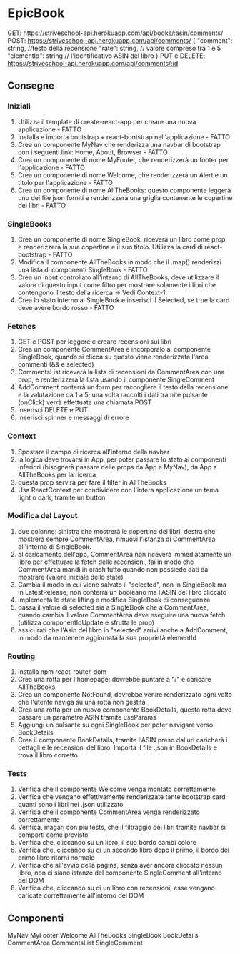 # EpicBook

GET: <https://striveschool-api.herokuapp.com/api/books/:asin/comments/>
POST: <https://striveschool-api.herokuapp.com/api/comments/>
    {
        "comment": string, //testo della recensione
        "rate": string, // valore compreso tra 1 e 5
        "elementId": string // l'identificativo ASIN del libro
    }
PUT e DELETE: <https://striveschool-api.herokuapp.com/api/comments/:id>

## Consegne

### Iniziali

1. Utilizza il template di create-react-app per creare una nuova applicazione - FATTO
2. Installa e importa bootstrap + react-bootstrap nell'applicazione - FATTO
3. Crea un componente MyNav che renderizza una navbar di bootstrap con i seguenti link: Home, About, Browser - FATTO
4. Crea un componente di nome MyFooter, che renderizzerà un footer per l'applicazione - FATTO
5. Crea un componente di nome Welcome, che renderizzerà un Alert e un titolo per l'applicazione - FATTO
6. Crea un componente di nome AllTheBooks: questo componente leggerà uno dei file json forniti e renderizzerà una griglia contenente le copertine dei libri - FATTO

### SingleBooks

1. Crea un componente di nome SingleBook, riceverà un libro come prop, e renderizzerà la sua copertina e il suo titolo. Utilizza la card di react-bootstrap - FATTO
2. Modifica il componente AllTheBooks  in modo che il .map() renderizzi una lista di componenti SingleBook - FATTO
3. Crea un input controllato all'interno di AllTheBooks, deve utilizzare il valore di questo input come filtro per mostrare solamente i libri che contengono il testo della ricerca -> Vedi Context-1.
4. Crea lo stato interno al SingleBook e inserisci il Selected, se true la card deve avere bordo rosso - FATTO

### Fetches

1. GET e POST per leggere e creare recensioni sui libri
2. Crea un componente CommentArea e incorporalo al componente SingleBook, quando si clicca su questo viene renderizzata l'area commenti (&& e selected)
3. CommentsList riceverà la lista di recensioni da CommentArea con una prop, e renderizzerà la lista usando il componente SingleComment
4. AddComment conterrà un form per raccogliere il testo della recensione e la valutazione da 1 a 5; una volta raccolti i dati tramite pulsante (onClick) verrà effettuata una chiamata POST
5. Inserisci DELETE e PUT
6. Inserisci spinner e messaggi di errore

### Context

1. Spostare il campo di ricerca all'interno della navbar
2. la logica deve trovarsi in App, per poter passare lo stato ai componenti inferiori (bisognerà passare delle props da App a MyNav), da App a AllTheBooks per la ricerca
3. questa prop servirà per fare il filter in AllTheBooks
4. Usa ReactContext per condividere con l'intera applicazione un tema light o dark, tramite un button

### Modifica del Layout

1. due colonne: sinistra che mostrerà le copertine dei libri, destra che mostrerà sempre CommentArea, rimuovi l'istanza di CommentArea all'interno di SingleBook.
2. al caricamento dell'app, CommentArea non riceverà immediatamente un libro per effettuare la fetch delle recensioni, fai in modo che CommentArea mandi in crash tutto quando non possiede dati da mostrare (valore iniziale dello state)
3. Cambia il modo in cui viene salvato il "selected", non in SingleBook ma in LatestRelease, non conterrà un booleano ma l'ASIN del libro cliccato
4. implementa lo state lifting e modifica SingleBook di conseguenza
5. passa il valore di selected sia a SingleBook che a CommentArea, quando cambia il valore CommentArea deve eseguire una nuova fetch (utilizza componentIdUpdate e sfrutta le prop)
6. assicurati che l'Asin del libro in "selected" arrivi anche a AddComment, in modo da mantenere aggiornata la sua proprietà elementId

### Routing

1. installa npm react-router-dom
2. Crea una rotta per l'homepage: dovrebbe puntare a "/" e caricare AllTheBooks
3. Crea un componente NotFound, dovrebbe venire renderizzato ogni volta che l'utente naviga su una rotta non gestita
4. Crea una rotta per un nuovo componente BookDetails, questa rotta deve passare un parametro ASIN tramite useParams
5. Aggiungi un pulsante su ogni SingleBook per poter navigare verso BookDetails
6. Crea il componente BookDetails, tramite l'ASIN preso dal url caricherà i dettagli e le recensioni del libro. Importa il file .json in BookDetails e trova il libro corretto.

### Tests

1. Verifica che il componente Welcome venga montato correttamente
2. Verifica che vengano effettivamente renderizzate tante bootstrap card quanti sono i libri nel .json utilizzato
3. Verifica che il componente CommentArea venga renderizzato correttamente
4. Verifica, magari con più tests, che il filtraggio dei libri tramite navbar si comporti come previsto
5. Verifica che, cliccando su un libro, il suo bordo cambi colore
6. Verifica che, cliccando su di un secondo libro dopo il primo, il bordo del primo libro ritorni normale
7. Verifica che all'avvio della pagina, senza aver ancora cliccato nessun libro, non ci siano istanze del componente SingleComment all'interno del DOM
8. Verifica che, cliccando su di un libro con recensioni, esse vengano caricate correttamente all'interno del DOM

## Componenti

MyNav
MyFooter
Welcome
AllTheBooks
    SingleBook
        BookDetails
    CommentArea
        CommentsList
        SingleComment
